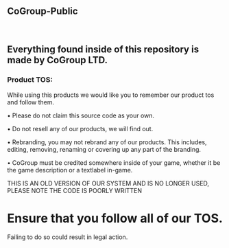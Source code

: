 ## CoGroup-Public

<br>

## Everything found inside of this repository is made by CoGroup LTD.

### Product TOS:
While using this products we would like you to remember our product tos and follow them.

• Please do not claim this source code as your own.

• Do not resell any of our products, we will find out.

• Rebranding, you may not rebrand any of our products. This includes, editing, removing, renaming or covering up any part of the branding.

• CoGroup must be credited somewhere inside of your game, whether it be the game description or a textlabel in-game.

THIS IS AN OLD VERSION OF OUR SYSTEM AND IS NO LONGER USED,
PLEASE NOTE THE CODE IS POORLY WRITTEN

# Ensure that you follow all of our TOS.
 Failing to do so could result in legal action.
